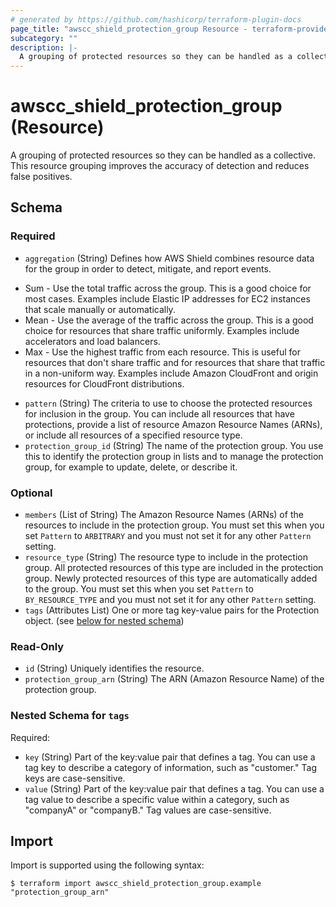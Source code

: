 ```yaml
---
# generated by https://github.com/hashicorp/terraform-plugin-docs
page_title: "awscc_shield_protection_group Resource - terraform-provider-awscc"
subcategory: ""
description: |-
  A grouping of protected resources so they can be handled as a collective. This resource grouping improves the accuracy of detection and reduces false positives.
---
```


# awscc_shield_protection_group (Resource)

A grouping of protected resources so they can be handled as a collective. This resource grouping improves the accuracy of detection and reduces false positives.



<!-- schema generated by tfplugindocs -->
## Schema

### Required

- `aggregation` (String) Defines how AWS Shield combines resource data for the group in order to detect, mitigate, and report events.
* Sum - Use the total traffic across the group. This is a good choice for most cases. Examples include Elastic IP addresses for EC2 instances that scale manually or automatically.
* Mean - Use the average of the traffic across the group. This is a good choice for resources that share traffic uniformly. Examples include accelerators and load balancers.
* Max - Use the highest traffic from each resource. This is useful for resources that don't share traffic and for resources that share that traffic in a non-uniform way. Examples include Amazon CloudFront and origin resources for CloudFront distributions.
- `pattern` (String) The criteria to use to choose the protected resources for inclusion in the group. You can include all resources that have protections, provide a list of resource Amazon Resource Names (ARNs), or include all resources of a specified resource type.
- `protection_group_id` (String) The name of the protection group. You use this to identify the protection group in lists and to manage the protection group, for example to update, delete, or describe it.

### Optional

- `members` (List of String) The Amazon Resource Names (ARNs) of the resources to include in the protection group. You must set this when you set `Pattern` to `ARBITRARY` and you must not set it for any other `Pattern` setting.
- `resource_type` (String) The resource type to include in the protection group. All protected resources of this type are included in the protection group. Newly protected resources of this type are automatically added to the group. You must set this when you set `Pattern` to `BY_RESOURCE_TYPE` and you must not set it for any other `Pattern` setting.
- `tags` (Attributes List) One or more tag key-value pairs for the Protection object. (see [below for nested schema](#nestedatt--tags))

### Read-Only

- `id` (String) Uniquely identifies the resource.
- `protection_group_arn` (String) The ARN (Amazon Resource Name) of the protection group.

<a id="nestedatt--tags"></a>
### Nested Schema for `tags`

Required:

- `key` (String) Part of the key:value pair that defines a tag. You can use a tag key to describe a category of information, such as "customer." Tag keys are case-sensitive.
- `value` (String) Part of the key:value pair that defines a tag. You can use a tag value to describe a specific value within a category, such as "companyA" or "companyB." Tag values are case-sensitive.

## Import

Import is supported using the following syntax:

```shell
$ terraform import awscc_shield_protection_group.example "protection_group_arn"
```
